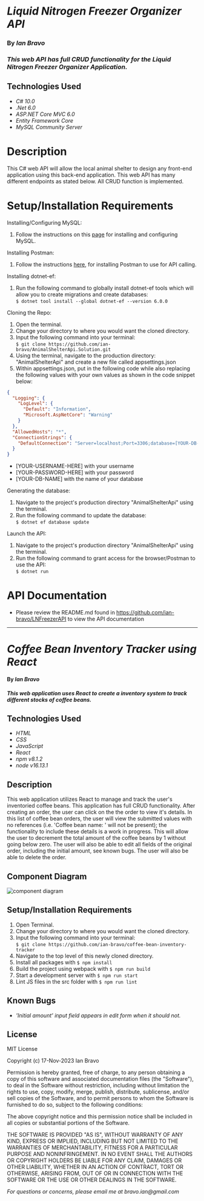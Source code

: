 # _Liquid Nitrogen Freezer Organizer API_

### By _**Ian Bravo**_

### _This web API has full CRUD functionality for the Liquid Nitrogen Freezer Organizer Application._

## Technologies Used

* _C# 10.0_
* _.Net 6.0_
* _ASP.NET Core MVC 6.0_
* _Entity Framework Core_
* _MySQL Community Server_


# Description

This C# web API will allow the local animal shelter to design any front-end application using this back-end application. This web API has many different endpoints as stated below. All CRUD function is implemented. 

# Setup/Installation Requirements

Installing/Configuring MySQL:

1. Follow the instructions on this <a href="https://full-time-pre-october.learnhowtoprogram.com/c-and-net/getting-started-with-c/installing-and-configuring-mysql">page</a> for installing and configuring MySQL.

Installing Postman:
1. Follow the instructions <a href="https://www.postman.com/downloads/">here,</a> for installing Postman to use for API calling.


Installing dotnet-ef:
1. Run the following command to globally install dotnet-ef tools which will allow you to create migrations and create databases:    
   `$ dotnet tool install --global dotnet-ef --version 6.0.0`

Cloning the Repo:
1. Open the terminal.
2. Change your directory to where you would want the cloned directory.
3. Input the following command into your terminal:  
 `$ git clone https://github.com/ian-bravo/AnimalShelterApi.Solution.git`
4. Using the terminal, navigate to the production directory: "AnimalShelterApi" and create a new file called appsettings.json
5. Within appsettings.json, put in the following code while also replacing the following values with your own values as shown in the code snippet below:
```json
{
  "Logging": {
    "LogLevel": {
      "Default": "Information",
      "Microsoft.AspNetCore": "Warning"
    }
  },
  "AllowedHosts": "*",
  "ConnectionStrings": {
    "DefaultConnection": "Server=localhost;Port=3306;database=[YOUR-DB-NAME];uid=[YOUR-USERNAME-HERE];pwd=[YOUR-PASSWORD-HERE];"
  }
}
```
* [YOUR-USERNAME-HERE] with your username
* [YOUR-PASSWORD-HERE] with your password
* [YOUR-DB-NAME] with the name of your database

Generating the database:
1. Navigate to the project's production directory "AnimalShelterApi" using the terminal.
2. Run the following command to update the database:    
  `$ dotnet ef database update`

Launch the API:
1. Navigate to the project's production directory "AnimalShelterApi" using the terminal.
2. Run the following command to grant access for the browser/Postman to use the API:      
  `$ dotnet run`

# API Documentation
* Please review the README.md found in https://github.com/ian-bravo/LNFreezerAPI to view the API documentation

--------------------

# _Coffee Bean Inventory Tracker using React_

#### By _**Ian Bravo**_

#### _This web application uses React to create a inventory system to track different stocks of coffee beans._

## Technologies Used

* _HTML_
* _CSS_
* _JavaScript_
* _React_
* _npm v8.1.2_
* _node v16.13.1_

## Description

This web application utilizes React to manage and track the user's inventoried coffee beans. This application has full CRUD functionality. After creating an order, the user can click on the the order to view it's details. In this list of coffee bean orders, the user will view the submitted values with no references (i.e. 'Coffee bean name: ' will not be present); the functionality to include these details is a work in progress. This will allow the user to decrement the total amount of the coffee beans by 1 without going below zero. The user will also be able to edit all fields of the original order, including the initial amount, see known bugs. The user will also be able to delete the order.

## Component Diagram

<img src="./src/img/component-diagram.png" alt="component diagram">

## Setup/Installation Requirements

1. Open Terminal.
2. Change your directory to where you would want the cloned directory.
3. Input the following command into your terminal:  
 `$ git clone https://github.com/ian-bravo/coffee-bean-inventory-tracker`
4. Navigate to the top level of this newly cloned directory.
5. Install all packages with `$ npm install`
6. Build the project using webpack with `$ npm run build`
7. Start a development server with `$ npm run start`
8. Lint JS files in the src folder with `$ npm run lint`


## Known Bugs

* _'Initial amount' input field appears in edit form when it should not._


## License

MIT License  

Copyright (c) 17-Nov-2023 Ian Bravo  

Permission is hereby granted, free of charge, to any person obtaining a copy of this software and associated documentation files (the "Software"), to deal in the Software without restriction, including without limitation the rights to use, copy, modify, merge, publish, distribute, sublicense, and/or sell copies of the Software, and to permit persons to whom the Software is furnished to do so, subject to the following conditions:  

The above copyright notice and this permission notice shall be included in all copies or substantial portions of the Software.  

THE SOFTWARE IS PROVIDED "AS IS", WITHOUT WARRANTY OF ANY KIND, EXPRESS OR IMPLIED, INCLUDING BUT NOT LIMITED TO THE WARRANTIES OF MERCHANTABILITY, FITNESS FOR A PARTICULAR PURPOSE AND NONINFRINGEMENT. IN NO EVENT SHALL THE AUTHORS OR COPYRIGHT HOLDERS BE LIABLE FOR ANY CLAIM, DAMAGES OR OTHER LIABILITY, WHETHER IN AN ACTION OF CONTRACT, TORT OR OTHERWISE, ARISING FROM, OUT OF OR IN CONNECTION WITH THE SOFTWARE OR THE USE OR OTHER DEALINGS IN THE SOFTWARE.



_For questions or concerns, please email me at bravo.ian@gmail.com_
